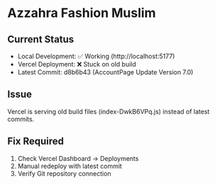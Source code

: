 # Azzahra Fashion Muslim

## Current Status
- Local Development: ✅ Working (http://localhost:5177)
- Vercel Deployment: ❌ Stuck on old build
- Latest Commit: d8b6b43 (AccountPage Update Version 7.0)

## Issue
Vercel is serving old build files (index-DwkB6VPq.js) instead of latest commits.

## Fix Required
1. Check Vercel Dashboard → Deployments
2. Manual redeploy with latest commit
3. Verify Git repository connection